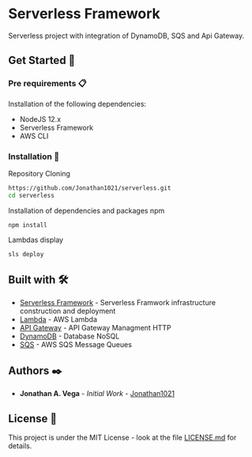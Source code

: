 # Serverless Framework

Serverless project with integration of DynamoDB, SQS and Api Gateway.

## Get Started 🚀

### Pre requirements 📋

Installation of the following dependencies:

- NodeJS 12.x
- Serverless Framework
- AWS CLI

### Installation 🔧

Repository Cloning

```bash
https://github.com/Jonathan1021/serverless.git
cd serverless
```

Installation of dependencies and packages npm
```
npm install
```

Lambdas display

```bash
sls deploy
```

## Built with 🛠️


* [Serverless Framework](https://serverless.com/) - Serverless Framwork infrastructure construction and deployment
* [Lambda](https://aws.amazon.com/es/lambda/) - AWS Lambda 
* [API Gateway](https://aws.amazon.com/es/api-gateway/) - API Gateway Managment HTTP
* [DynamoDB](https://aws.amazon.com/es/dynamodb/) - Database NoSQL
* [SQS](https://aws.amazon.com/es/sqs/) - AWS SQS Message Queues

## Authors ✒️

* **Jonathan A. Vega** - *Initial Work* - [Jonathan1021](https://github.com/Jonathan1021)

## License 📄

This project is under the MIT License - look at the file [LICENSE.md](LICENSE.md) for details.
